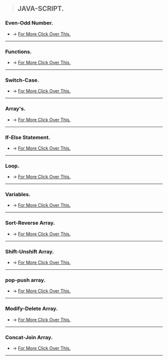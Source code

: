 > ## JAVA-SCRIPT.

### Even-Odd Number.
* -> [For More Click Over This.](./MD/Even-Odd-Number.md)
---

### Functions.
* -> [For More Click Over This.](./MD/Function.md)
---

### Switch-Case.
* -> [For More Click Over This.](./MD/Switch-case.md)
---

### Array's.
* -> [For More Click Over This.](./MD/array.md)
---

### If-Else Statement.
* -> [For More Click Over This.](./MD/If-Else.md)
---

### Loop.
* -> [For More Click Over This.](./MD/loop.md)
---
### Variables.
* -> [For More Click Over This.](./MD/Variable.md)
---
### Sort-Reverse Array.
* -> [For More Click Over This.](./MD/sort-reverse-array.md)
---
### Shift-Unshift Array.
* -> [For More Click Over This.](./MD/shift-unshift.md)
---
### pop-push array.
* -> [For More Click Over This.](./MD/pop-push-array.md)
---
### Modify-Delete Array.
* -> [For More Click Over This.](./MD/modify-delete-array.md)
---
### Concat-Join Array.
* -> [For More Click Over This.](./MD/Concat-Join-Array.md)
---